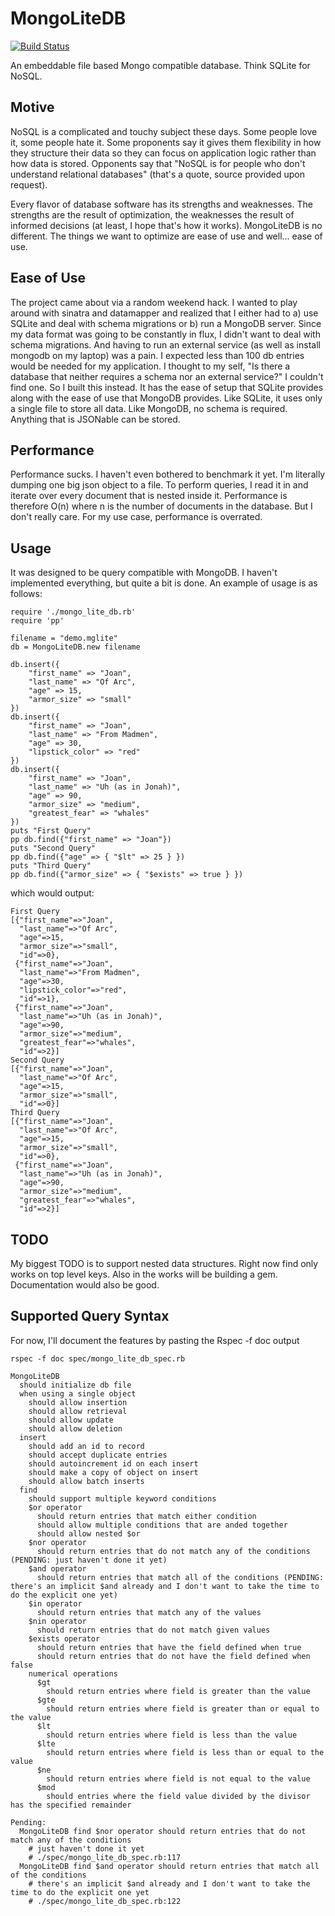 MongoLiteDB
===========

[![Build Status](https://travis-ci.org/hamiltop/MongoLiteDB.png)](https://travis-ci.org/hamiltop/MongoLiteDB)

An embeddable file based Mongo compatible database. Think SQLite for NoSQL.

Motive
------

NoSQL is a complicated and touchy subject these days. Some people love it, some people hate it. Some proponents say it gives them flexibility in how they structure their data so they can focus on application logic rather than how data is stored. Opponents say that "NoSQL is for people who don't understand relational databases" (that's a quote, source provided upon request).

Every flavor of database software has its strengths and weaknesses. The strengths are the result of optimization, the weaknesses the result of informed decisions (at least, I hope that's how it works). MongoLiteDB is no different. The things we want to optimize are ease of use and well... ease of use.

Ease of Use
-----------

The project came about via a random weekend hack. I wanted to play around with sinatra and datamapper and realized that I either had to a) use SQLite and deal with schema migrations or b) run a MongoDB server. Since my data format was going to be constantly in flux, I didn't want to deal with schema migrations. And having to run an external service (as well as install mongodb on my laptop) was a pain. I expected less than 100 db entries would be needed for my application. I thought to my self, "Is there a database that neither requires a schema nor an external service?" I couldn't find one. So I built this instead. It has the ease of setup that SQLite provides along with the ease of use that MongoDB provides. Like SQLite, it uses only a single file to store all data. Like MongoDB, no schema is required. Anything that is JSONable can be stored.

Performance
-----------

Performance sucks. I haven't even bothered to benchmark it yet. I'm literally dumping one big json object to a file. To perform queries, I read it in and iterate over every document that is nested inside it. Performance is therefore O(n) where n is the number of documents in the database. But I don't really care. For my use case, performance is overrated.

Usage
-----

It was designed to be query compatible with MongoDB. I haven't implemented everything, but quite a bit is done. An example of usage is as follows:

    require './mongo_lite_db.rb'
    require 'pp'

    filename = "demo.mglite"
    db = MongoLiteDB.new filename

    db.insert({
        "first_name" => "Joan",
        "last_name" => "Of Arc",
        "age" => 15,
        "armor_size" => "small"
    })
    db.insert({
        "first_name" => "Joan",
        "last_name" => "From Madmen",
        "age" => 30,
        "lipstick_color" => "red"
    })
    db.insert({
        "first_name" => "Joan",
        "last_name" => "Uh (as in Jonah)",
        "age" => 90,
        "armor_size" => "medium",
        "greatest_fear" => "whales"
    })
    puts "First Query"
    pp db.find({"first_name" => "Joan"})
    puts "Second Query"
    pp db.find({"age" => { "$lt" => 25 } })
    puts "Third Query"
    pp db.find({"armor_size" => { "$exists" => true } })

which would output:

    First Query
    [{"first_name"=>"Joan",
      "last_name"=>"Of Arc",
      "age"=>15,
      "armor_size"=>"small",
      "id"=>0},
     {"first_name"=>"Joan",
      "last_name"=>"From Madmen",
      "age"=>30,
      "lipstick_color"=>"red",
      "id"=>1},
     {"first_name"=>"Joan",
      "last_name"=>"Uh (as in Jonah)",
      "age"=>90,
      "armor_size"=>"medium",
      "greatest_fear"=>"whales",
      "id"=>2}]
    Second Query
    [{"first_name"=>"Joan",
      "last_name"=>"Of Arc",
      "age"=>15,
      "armor_size"=>"small",
      "id"=>0}]
    Third Query
    [{"first_name"=>"Joan",
      "last_name"=>"Of Arc",
      "age"=>15,
      "armor_size"=>"small",
      "id"=>0},
     {"first_name"=>"Joan",
      "last_name"=>"Uh (as in Jonah)",
      "age"=>90,
      "armor_size"=>"medium",
      "greatest_fear"=>"whales",
      "id"=>2}]
TODO
----

My biggest TODO is to support nested data structures. Right now find only works on top level keys. Also in the works will be building a gem. Documentation would also be good.

Supported Query Syntax
----------------------

For now, I'll document the features by pasting the Rspec -f doc output

    rspec -f doc spec/mongo_lite_db_spec.rb

    MongoLiteDB
      should initialize db file
      when using a single object
        should allow insertion
        should allow retrieval
        should allow update
        should allow deletion
      insert
        should add an id to record
        should accept duplicate entries
        should autoincrement id on each insert
        should make a copy of object on insert
        should allow batch inserts
      find
        should support multiple keyword conditions
        $or operator
          should return entries that match either condition
          should allow multiple conditions that are anded together
          should allow nested $or
        $nor operator
          should return entries that do not match any of the conditions (PENDING: just haven't done it yet)
        $and operator
          should return entries that match all of the conditions (PENDING: there's an implicit $and already and I don't want to take the time to do the explicit one yet)
        $in operator
          should return entries that match any of the values
        $nin operator
          should return entries that do not match given values
        $exists operator
          should return entries that have the field defined when true
          should return entries that do not have the field defined when false
        numerical operations
          $gt
            should return entries where field is greater than the value
          $gte
            should return entries where field is greater than or equal to the value
          $lt
            should return entries where field is less than the value
          $lte
            should return entries where field is less than or equal to the value
          $ne
            should return entries where field is not equal to the value
          $mod
            should entries where the field value divided by the divisor has the specified remainder

    Pending:
      MongoLiteDB find $nor operator should return entries that do not match any of the conditions
        # just haven't done it yet
        # ./spec/mongo_lite_db_spec.rb:117
      MongoLiteDB find $and operator should return entries that match all of the conditions
        # there's an implicit $and already and I don't want to take the time to do the explicit one yet
        # ./spec/mongo_lite_db_spec.rb:122
